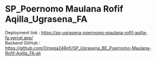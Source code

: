 # SP_Poernomo Maulana Rofif Aqilla_Ugrasena_FA
Deployment link : https://sp-ugrasena-poernomo-maulana-rofif-aqilla-fa.vercel.app/
<br>
Backend GitHub : https://github.com/Omega24Rofi/SP_Ugrasena_BE_Poernomo-Maulana-Rofif-Aqilla_FA.git